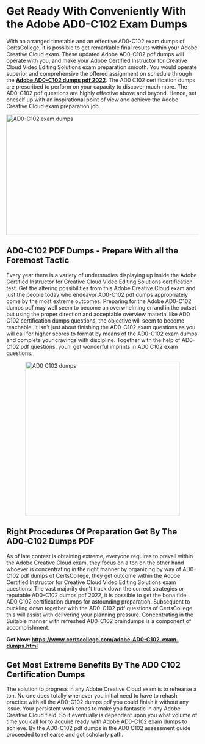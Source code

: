<h1><strong>Get Ready With Conveniently With the Adobe AD0-C102 Exam Dumps&nbsp;</strong></h1>
<p><span style="font-weight: 400;">With an arranged timetable and an effective  AD0-C102 exam dumps of CertsCollege, it is possible to get remarkable final results within your Adobe Creative Cloud exam. These updated Adobe AD0-C102 pdf dumps will operate with you, and make your Adobe Certified Instructor for Creative Cloud Video Editing Solutions exam preparation smooth. You would operate superior and comprehensive the offered assignment on schedule through the <strong><a href="https://www.certscollege.com/adobe-AD0-C102-exam-dumps.html">Adobe AD0-C102 dumps pdf 2022</a></strong>. The AD0 C102 certification dumps are prescribed to perform on your capacity to discover much more. The  AD0-C102 pdf questions are highly effective above and beyond. Hence, set oneself up with an inspirational point of view and achieve the Adobe Creative Cloud exam preparation job.&nbsp;</span></p>
<p><span style="font-weight: 400;"><img style="display: block; margin-left: auto; margin-right: auto;" src="https://i.ibb.co/CPDK3ps/Yellow-and-Blue-Initiative-Blog-Banner.png" alt="AD0-C102 exam dumps" width="559" height="315" /></span></p>
<h2><strong>AD0-C102 PDF Dumps - Prepare With all the Foremost Tactic</strong></h2>
<p><span style="font-weight: 400;">Every year there is a variety of understudies displaying up inside the Adobe Certified Instructor for Creative Cloud Video Editing Solutions certification test. Get the altering possibilities from this Adobe Creative Cloud exam and just the people today who endeavor AD0-C102 pdf dumps appropriately come by the most extreme outcomes. Preparing for the Adobe AD0-C102 dumps pdf may well seem to become an overwhelming errand in the outset but using the proper direction and acceptable overview material like AD0 C102 certification dumps questions, the objective will seem to become reachable. It isn't just about finishing the AD0-C102 exam questions as you will call for higher scores to format by means of the AD0-C102 exam dumps and complete your cravings with discipline. Together with the help of AD0-C102 pdf questions, you'll get wonderful imprints in AD0 C102 exam questions.</span></p>
<p><span style="font-weight: 400;"><a href="https://tinyurl.com/2dhnvpps"><img style="display: block; margin-left: auto; margin-right: auto;" src="https://i.ibb.co/9tMrhdY/Teacher-Appreciation-Invitation.png" alt="AD0 C102 dumps " width="404" height="404" /></a></span></p>
<h2><strong>Right Procedures Of Preparation Get By The AD0-C102 Dumps PDF</strong></h2>
<p><span style="font-weight: 400;">As of late contest is obtaining extreme, everyone requires to prevail within the Adobe Creative Cloud exam, they focus on a ton on the other hand whoever is concentrating in the right manner by organizing by way of AD0-C102 pdf dumps of CertsCollege, they get outcome within the Adobe Certified Instructor for Creative Cloud Video Editing Solutions exam questions. The vast majority don't track down the correct strategies or reputable AD0-C102 dumps pdf 2022, it is possible to get the bona fide AD0 C102 certification dumps for astounding preparation. Subsequent to buckling down together with the  AD0-C102 pdf questions of CertsCollege this will assist with delivering your planning pressure. Concentrating in the Suitable manner with refreshed AD0-C102 braindumps is a component of accomplishment.</span></p>
<p><span style="font-weight: 400;"><strong>Get Now: <a href="https://www.certscollege.com/adobe-AD0-C102-exam-dumps.html">https://www.certscollege.com/adobe-AD0-C102-exam-dumps.html</a></strong></span></p>
<h2><strong>Get Most Extreme Benefits By The AD0 C102 Certification Dumps</strong></h2>
<p><span style="font-weight: 400;">The solution to progress in any Adobe Creative Cloud exam is to rehearse a ton. No one does totally whenever you initial need to have to rehash practice with all the AD0-C102 dumps pdf you could finish it without any issue. Your persistent work tends to make you fantastic in any Adobe Creative Cloud field. So it eventually is dependent upon you what volume of time you call for to acquire ready with Adobe AD0-C102 exam dumps to achieve. By the AD0-C102 pdf dumps in the AD0 C102 assessment guide proceeded to rehearse and got scholarly path.</span></p>
